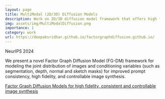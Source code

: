 ```yaml
---
layout: page
title: MultiModal (2D/3D) Diffusion Models
description: Work on 2D/3D diffusion model framework that offers high fidelity, controllability, modularity, (re)-usability (adapting existing foundational models) and applicability (data augmentation).
img: assets/img/MultiModalDiffusion.png
importance: 1
category: work
url: https://deepaksridhar.github.io/factorgraphdiffusion.github.io/
---
```

NeurIPS 2024

We present a novel Factor Graph Diffusion Model (FG-DM) framework for modeling the joint distribution of images and conditioning variables (such as segmentation, depth, normal and sketch masks) for improved prompt consistency, high fidelity, and controllable image synthesis.

<div class="row">
    <div class="col-sm">
        <a href="https://deepaksridhar.github.io/factorgraphdiffusion.github.io/">Factor Graph Diffusion Models for high fidelity, consistent and controllable image synthesis</a>
    </div>
</div>